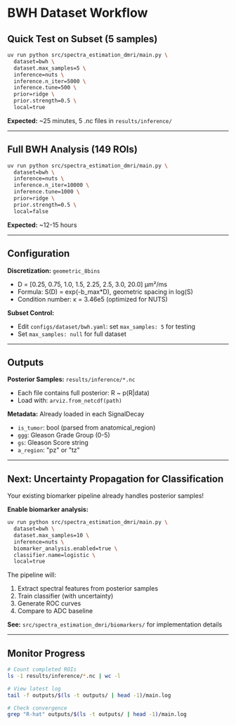 # BWH Dataset Workflow

## Quick Test on Subset (5 samples)

```bash
uv run python src/spectra_estimation_dmri/main.py \
  dataset=bwh \
  dataset.max_samples=5 \
  inference=nuts \
  inference.n_iter=5000 \
  inference.tune=500 \
  prior=ridge \
  prior.strength=0.5 \
  local=true
```

**Expected:** ~25 minutes, 5 .nc files in `results/inference/`

---

## Full BWH Analysis (149 ROIs)

```bash
uv run python src/spectra_estimation_dmri/main.py \
  dataset=bwh \
  inference=nuts \
  inference.n_iter=10000 \
  inference.tune=1000 \
  prior=ridge \
  prior.strength=0.5 \
  local=false
```

**Expected:** ~12-15 hours

---

## Configuration

**Discretization:** `geometric_8bins`
- D = [0.25, 0.75, 1.0, 1.5, 2.25, 2.5, 3.0, 20.0] μm²/ms
- Formula: S(D) = exp(-b_max*D), geometric spacing in log(S)
- Condition number: κ = 3.46e5 (optimized for NUTS)

**Subset Control:**
- Edit `configs/dataset/bwh.yaml`: set `max_samples: 5` for testing
- Set `max_samples: null` for full dataset

---

## Outputs

**Posterior Samples:** `results/inference/*.nc`
- Each file contains full posterior: R ~ p(R|data)
- Load with: `arviz.from_netcdf(path)`

**Metadata:** Already loaded in each SignalDecay
- `is_tumor`: bool (parsed from anatomical_region)
- `ggg`: Gleason Grade Group (0-5)
- `gs`: Gleason Score string
- `a_region`: "pz" or "tz"

---

## Next: Uncertainty Propagation for Classification

Your existing biomarker pipeline already handles posterior samples!

**Enable biomarker analysis:**
```bash
uv run python src/spectra_estimation_dmri/main.py \
  dataset=bwh \
  dataset.max_samples=10 \
  inference=nuts \
  biomarker_analysis.enabled=true \
  classifier.name=logistic \
  local=true
```

The pipeline will:
1. Extract spectral features from posterior samples
2. Train classifier (with uncertainty)
3. Generate ROC curves
4. Compare to ADC baseline

**See:** `src/spectra_estimation_dmri/biomarkers/` for implementation details

---

## Monitor Progress

```bash
# Count completed ROIs
ls -1 results/inference/*.nc | wc -l

# View latest log
tail -f outputs/$(ls -t outputs/ | head -1)/main.log

# Check convergence
grep "R-hat" outputs/$(ls -t outputs/ | head -1)/main.log
```

